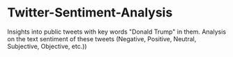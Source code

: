 # Twitter-Sentiment-Analysis
Insights into public tweets with key words "Donald Trump" in them. Analysis on the text sentiment of these tweets (Negative, Positive, Neutral, Subjective, Objective, etc.))
